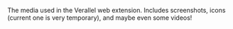 The media used in the Verallel web extension. Includes screenshots, icons (current one is very temporary), and maybe even some videos!
